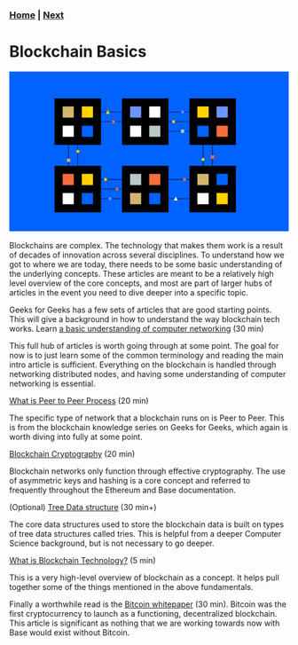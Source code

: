 ### [Home](../README.md) | [Next](../ethereum/index.md)

# Blockchain Basics

<p><img src="./whatisablockchain.png"/></p>

Blockchains are complex. The technology that makes them work is a result of
decades of innovation across several disciplines. To understand how we got to
where we are today, there needs to be some basic understanding of the
underlying concepts. These articles are meant to be a relatively high level
overview of the core concepts, and most are part of larger hubs of articles in
the event you need to dive deeper into a specific topic.

Geeks for Geeks has a few sets of articles that are good starting points. This
will give a background in how to understand the way blockchain tech works. Learn
[a basic understanding of computer networking](https://www.geeksforgeeks.org/basics-computer-networking/#) (30 min)

This full hub of articles is worth going through at some point. The goal for now
is to just learn some of the common terminology and reading the main intro
article is sufficient. Everything on the blockchain is handled through
networking distributed nodes, and having some understanding of computer
networking is essential.

[What is Peer to Peer Process](https://www.geeksforgeeks.org/what-is-p2p-peer-to-peer-process/) (20 min)

The specific type of network that a blockchain runs on is Peer to Peer. This is
from the blockchain knowledge series on Geeks for Geeks, which again is worth
diving into fully at some point.

[Blockchain Cryptography](https://www.geeksforgeeks.org/cryptography-in-blockchain/) (20 min)

Blockchain networks only function through effective cryptography. The use of asymmetric keys and hashing is a core concept and referred to frequently throughout the Ethereum and Base documentation.

(Optional) [Tree Data structure](https://www.geeksforgeeks.org/introduction-to-tree-data-structure-and-algorithm-tutorials)
(30 min+)

The core data structures used to store the blockchain data is built on types of tree data structures called tries. This is helpful from a deeper Computer Science background, but is not necessary to go deeper.

[What is Blockchain Technology?](https://www.coindesk.com/learn/what-is-blockchain-technology/) (5 min)

This is a very high-level overview of blockchain as a concept. It helps pull together some of the things mentioned in the above fundamentals.

Finally a worthwhile read is the [Bitcoin whitepaper](https://bitcoin.org/bitcoin.pdf) (30 min).
Bitcoin was the first cryptocurrency to launch as a functioning, decentralized blockchain. This article is significant as nothing that we are working towards now with Base would exist without Bitcoin.
